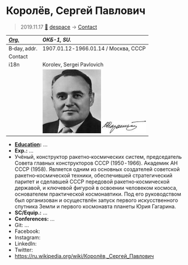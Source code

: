 # Королёв, Сергей Павлович
> 2019.11.17 [🚀](../index/index.md) [despace](index.md) → [Contact](contact.md)

|*[Org.](contact.md)*|*ОКБ-1, SU.*|
|:--|:--|
|B‑day, addr.|1907.01.12 ‑ 1966.01.14 / Москва, СССР|
|Contact| |
|i18n|Korolev, Sergei Pavlovich|
| |[![](f/contact/k/korolev1_photo_thumb.jpg)](f/contact/k/korolev1_photo.jpg) [![](f/contact/k/korolev1_sign_thumb.jpg)](f/contact/k/korolev1_sign.png)|

   - **[Education](edu.md):** …
   - **Exp.:** …
   - Учёный, конструктор ракетно‑космических систем, председатель Совета главных конструкторов СССР (1950 ‑ 1966). Академик АН СССР (1958). Является одним из основных создателей советской ракетно‑космической техники, обеспечившей стратегический паритет и сделавшей СССР передовой ракетно‑космической державой, и ключевой фигурой в освоении человеком космоса, основателем практической космонавтики. Под его руководством был организован и осуществлён запуск первого искусственного спутника Земли и первого космонавта планеты Юрия Гагарина.
   - **SC/Equip.:** …
   - **Conferences:** …
   - Git: …
   - Facebook: 
   - Instagram: 
   - LinkedIn: 
   - Twitter: 
   - <https://ru.wikipedia.org/wiki/Королёв,_Сергей_Павлович>
